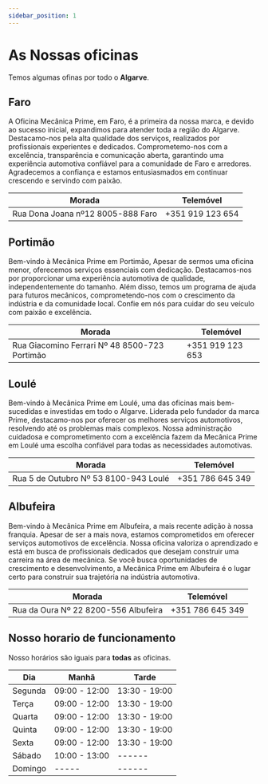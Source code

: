 ```yaml
---
sidebar_position: 1
---
```


# As Nossas oficinas

Temos algumas ofinas por todo o **Algarve**.

## Faro
A Oficina Mecânica Prime, em Faro, é a primeira da nossa marca, e devido ao sucesso inicial, expandimos para atender toda a região do Algarve. Destacamo-nos pela alta qualidade dos serviços, realizados por profissionais experientes e dedicados. Comprometemo-nos com a excelência, transparência e comunicação aberta, garantindo uma experiência automotiva confiável para a comunidade de Faro e arredores. Agradecemos a confiança e estamos entusiasmados em continuar crescendo e servindo com paixão.

| **Morada**                 | **Telemóvel**      |
|------------------------|----------------|
| Rua Dona Joana nº12 8005-888 Faro | +351 919 123 654 |

## Portimão
Bem-vindo à Mecânica Prime em Portimão, Apesar de sermos uma oficina menor, oferecemos serviços essenciais com dedicação. Destacamos-nos por proporcionar uma experiência automotiva de qualidade, independentemente do tamanho. Além disso, temos um programa de ajuda para futuros mecânicos, comprometendo-nos com o crescimento da indústria e da comunidade local. Confie em nós para cuidar do seu veículo com paixão e excelência.

| **Morada**                 | **Telemóvel**      |
|------------------------|----------------|
| Rua Giacomino Ferrari Nº 48 8500-723 Portimão | +351 919 123 653 |


## Loulé
Bem-vindo à Mecânica Prime em Loulé, uma das oficinas mais bem-sucedidas e investidas em todo o Algarve. Liderada pelo fundador da marca Prime, destacamo-nos por oferecer os melhores serviços automotivos, resolvendo até os problemas mais complexos. Nossa administração cuidadosa e comprometimento com a excelência fazem da Mecânica Prime em Loulé uma escolha confiável para todas as necessidades automotivas.

| **Morada**                 | **Telemóvel**      |
|------------------------|----------------|
| Rua 5 de Outubro Nº 53 8100-943 Loulé | +351 786 645 349 |

## Albufeira
Bem-vindo à Mecânica Prime em Albufeira, a mais recente adição à nossa franquia. Apesar de ser a mais nova, estamos comprometidos em oferecer serviços automotivos de excelência. Nossa oficina valoriza o aprendizado e está em busca de profissionais dedicados que desejam construir uma carreira na área de mecânica. Se você busca oportunidades de crescimento e desenvolvimento, a Mecânica Prime em Albufeira é o lugar certo para construir sua trajetória na indústria automotiva.

| **Morada**                 | **Telemóvel**      |
|------------------------|----------------|
| Rua da Oura Nº 22 8200-556 Albufeira | +351 786 645 349 |


## Nosso horario de funcionamento
Nosso horários são iguais para **todas** as oficinas.

| Dia        |      Manhã     |     Tarde      |
|------------|----------------|----------------|
| Segunda    | 09:00 - 12:00  | 13:30 - 19:00  |
| Terça      | 09:00 - 12:00  | 13:30 - 19:00  |
| Quarta     | 09:00 - 12:00  | 13:30 - 19:00  |
| Quinta     | 09:00 - 12:00  | 13:30 - 19:00  |
| Sexta      | 09:00 - 12:00  | 13:30 - 19:00  |
| Sábado     | 10:00 - 13:00  |    ------      |
| Domingo    |      -----     |    ------      |
